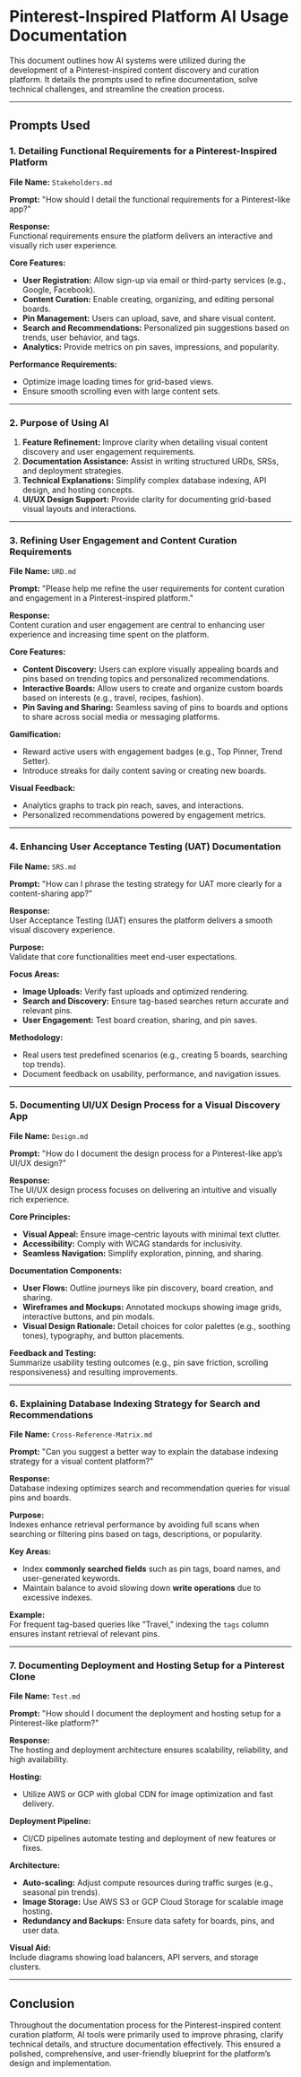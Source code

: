 # Pinterest-Inspired Platform AI Usage Documentation  

This document outlines how AI systems were utilized during the development of a Pinterest-inspired content discovery and curation platform. It details the prompts used to refine documentation, solve technical challenges, and streamline the creation process.  

---

## Prompts Used  

### 1. Detailing Functional Requirements for a Pinterest-Inspired Platform  
**File Name:** `Stakeholders.md`  

**Prompt:** "How should I detail the functional requirements for a Pinterest-like app?"  

**Response:**  
Functional requirements ensure the platform delivers an interactive and visually rich user experience.  

**Core Features:**  
- **User Registration:** Allow sign-up via email or third-party services (e.g., Google, Facebook).  
- **Content Curation:** Enable creating, organizing, and editing personal boards.  
- **Pin Management:** Users can upload, save, and share visual content.  
- **Search and Recommendations:** Personalized pin suggestions based on trends, user behavior, and tags.  
- **Analytics:** Provide metrics on pin saves, impressions, and popularity.  

**Performance Requirements:**  
- Optimize image loading times for grid-based views.  
- Ensure smooth scrolling even with large content sets.  

---

### 2. Purpose of Using AI  
1. **Feature Refinement:** Improve clarity when detailing visual content discovery and user engagement requirements.  
2. **Documentation Assistance:** Assist in writing structured URDs, SRSs, and deployment strategies.  
3. **Technical Explanations:** Simplify complex database indexing, API design, and hosting concepts.  
4. **UI/UX Design Support:** Provide clarity for documenting grid-based visual layouts and interactions.  

---

### 3. Refining User Engagement and Content Curation Requirements  
**File Name:** `URD.md`  

**Prompt:** "Please help me refine the user requirements for content curation and engagement in a Pinterest-inspired platform."  

**Response:**  
Content curation and user engagement are central to enhancing user experience and increasing time spent on the platform.  

**Core Features:**  
- **Content Discovery:** Users can explore visually appealing boards and pins based on trending topics and personalized recommendations.  
- **Interactive Boards:** Allow users to create and organize custom boards based on interests (e.g., travel, recipes, fashion).  
- **Pin Saving and Sharing:** Seamless saving of pins to boards and options to share across social media or messaging platforms.  

**Gamification:**  
- Reward active users with engagement badges (e.g., Top Pinner, Trend Setter).  
- Introduce streaks for daily content saving or creating new boards.  

**Visual Feedback:**  
- Analytics graphs to track pin reach, saves, and interactions.  
- Personalized recommendations powered by engagement metrics.  

---

### 4. Enhancing User Acceptance Testing (UAT) Documentation  
**File Name:** `SRS.md`  

**Prompt:** "How can I phrase the testing strategy for UAT more clearly for a content-sharing app?"  

**Response:**  
User Acceptance Testing (UAT) ensures the platform delivers a smooth visual discovery experience.  

**Purpose:**  
Validate that core functionalities meet end-user expectations.  

**Focus Areas:**  
- **Image Uploads:** Verify fast uploads and optimized rendering.  
- **Search and Discovery:** Ensure tag-based searches return accurate and relevant pins.  
- **User Engagement:** Test board creation, sharing, and pin saves.  

**Methodology:**  
- Real users test predefined scenarios (e.g., creating 5 boards, searching top trends).  
- Document feedback on usability, performance, and navigation issues.  

---

### 5. Documenting UI/UX Design Process for a Visual Discovery App  
**File Name:** `Design.md`  

**Prompt:** "How do I document the design process for a Pinterest-like app’s UI/UX design?"  

**Response:**  
The UI/UX design process focuses on delivering an intuitive and visually rich experience.  

**Core Principles:**  
- **Visual Appeal:** Ensure image-centric layouts with minimal text clutter.  
- **Accessibility:** Comply with WCAG standards for inclusivity.  
- **Seamless Navigation:** Simplify exploration, pinning, and sharing.  

**Documentation Components:**  
- **User Flows:** Outline journeys like pin discovery, board creation, and sharing.  
- **Wireframes and Mockups:** Annotated mockups showing image grids, interactive buttons, and pin modals.  
- **Visual Design Rationale:** Detail choices for color palettes (e.g., soothing tones), typography, and button placements.  

**Feedback and Testing:**  
Summarize usability testing outcomes (e.g., pin save friction, scrolling responsiveness) and resulting improvements.  

---

### 6. Explaining Database Indexing Strategy for Search and Recommendations  
**File Name:** `Cross-Reference-Matrix.md`  

**Prompt:** "Can you suggest a better way to explain the database indexing strategy for a visual content platform?"  

**Response:**  
Database indexing optimizes search and recommendation queries for visual pins and boards.  

**Purpose:**  
Indexes enhance retrieval performance by avoiding full scans when searching or filtering pins based on tags, descriptions, or popularity.  

**Key Areas:**  
- Index **commonly searched fields** such as pin tags, board names, and user-generated keywords.  
- Maintain balance to avoid slowing down **write operations** due to excessive indexes.  

**Example:**  
For frequent tag-based queries like “Travel,” indexing the `tags` column ensures instant retrieval of relevant pins.  

---

### 7. Documenting Deployment and Hosting Setup for a Pinterest Clone  
**File Name:** `Test.md`  

**Prompt:** "How should I document the deployment and hosting setup for a Pinterest-like platform?"  

**Response:**  
The hosting and deployment architecture ensures scalability, reliability, and high availability.  

**Hosting:**  
- Utilize AWS or GCP with global CDN for image optimization and fast delivery.  

**Deployment Pipeline:**  
- CI/CD pipelines automate testing and deployment of new features or fixes.  

**Architecture:**  
- **Auto-scaling:** Adjust compute resources during traffic surges (e.g., seasonal pin trends).  
- **Image Storage:** Use AWS S3 or GCP Cloud Storage for scalable image hosting.  
- **Redundancy and Backups:** Ensure data safety for boards, pins, and user data.  

**Visual Aid:**  
Include diagrams showing load balancers, API servers, and storage clusters.  

---

## Conclusion  
Throughout the documentation process for the Pinterest-inspired content curation platform, AI tools were primarily used to improve phrasing, clarify technical details, and structure documentation effectively. This ensured a polished, comprehensive, and user-friendly blueprint for the platform’s design and implementation.  
